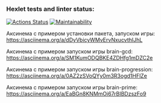 ### Hexlet tests and linter status:
[![Actions Status](https://github.com/FredNo94/fullstack-javascript-project-lvl1/workflows/hexlet-check/badge.svg)](https://github.com/FredNo94/fullstack-javascript-project-lvl1/actions)
[![Maintainability](https://api.codeclimate.com/v1/badges/3c603aea9fbf65aebde8/maintainability)](https://codeclimate.com/github/FredNo94/fullstack-javascript-project-lvl1/maintainability)

Аксинема с примером установки пакета, запуском игры:
https://asciinema.org/a/dDyVbicyWMvErvNxucvthIJhL

Аксинема с примером запуском игры brain-gcd:
https://asciinema.org/a/SM1KumODQBKE4ZDHfg1mDZC2e

Аксинема с примером запуском игры brain-progression:
https://asciinema.org/a/0AZ2zSVoQYy0m3R3ogd1HFlZe

Аксинема с примером запуском игры brain-prime:
https://asciinema.org/a/EaBGn8KNMmOi67rBIBDzszFo9